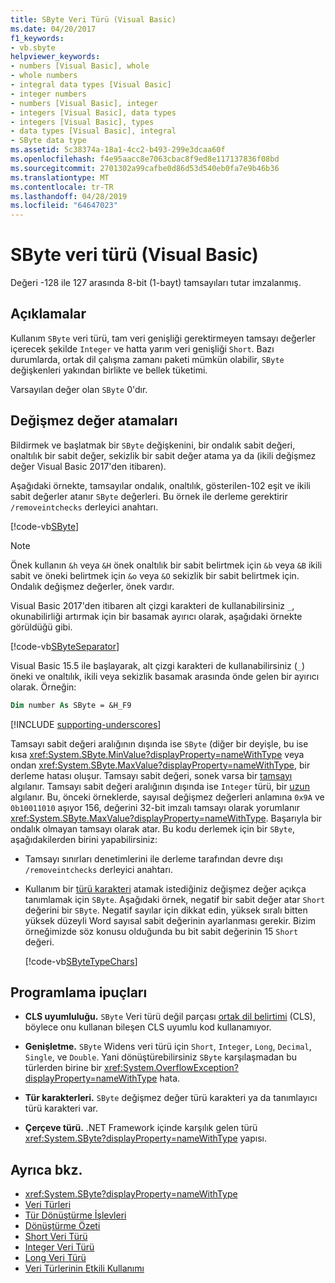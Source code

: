 ```yaml
---
title: SByte Veri Türü (Visual Basic)
ms.date: 04/20/2017
f1_keywords:
- vb.sbyte
helpviewer_keywords:
- numbers [Visual Basic], whole
- whole numbers
- integral data types [Visual Basic]
- integer numbers
- numbers [Visual Basic], integer
- integers [Visual Basic], data types
- integers [Visual Basic], types
- data types [Visual Basic], integral
- SByte data type
ms.assetid: 5c38374a-18a1-4cc2-b493-299e3dcaa60f
ms.openlocfilehash: f4e95aacc8e7063cbac8f9ed8e117137836f08bd
ms.sourcegitcommit: 2701302a99cafbe0d86d53d540eb0fa7e9b46b36
ms.translationtype: MT
ms.contentlocale: tr-TR
ms.lasthandoff: 04/28/2019
ms.locfileid: "64647023"
---
```

# <a name="sbyte-data-type-visual-basic"></a>SByte veri türü (Visual Basic)

Değeri -128 ile 127 arasında 8-bit (1-bayt) tamsayıları tutar imzalanmış.  
  
## <a name="remarks"></a>Açıklamalar

Kullanım `SByte` veri türü, tam veri genişliği gerektirmeyen tamsayı değerler içerecek şekilde `Integer` ve hatta yarım veri genişliği `Short`. Bazı durumlarda, ortak dil çalışma zamanı paketi mümkün olabilir, `SByte` değişkenleri yakından birlikte ve bellek tüketimi.

Varsayılan değer olan `SByte` 0'dır.

## <a name="literal-assignments"></a>Değişmez değer atamaları
  
Bildirmek ve başlatmak bir `SByte` değişkenini, bir ondalık sabit değeri, onaltılık bir sabit değer, sekizlik bir sabit değer atama ya da (ikili değişmez değer Visual Basic 2017'den itibaren).

Aşağıdaki örnekte, tamsayılar ondalık, onaltılık, gösterilen-102 eşit ve ikili sabit değerler atanır `SByte` değerleri. Bu örnek ile derleme gerektirir `/removeintchecks` derleyici anahtarı.

[!code-vb[SByte](../../../../samples/snippets/visualbasic/language-reference/data-types/numeric-literals.vb#SByte)]  

> [!NOTE] 
> Önek kullanın `&h` veya `&H` önek onaltılık bir sabit belirtmek için `&b` veya `&B` ikili sabit ve öneki belirtmek için `&o` veya `&O` sekizlik bir sabit belirtmek için. Ondalık değişmez değerler, önek vardır.

Visual Basic 2017'den itibaren alt çizgi karakteri de kullanabilirsiniz `_`, okunabilirliği artırmak için bir basamak ayırıcı olarak, aşağıdaki örnekte görüldüğü gibi.

[!code-vb[SByteSeparator](../../../../samples/snippets/visualbasic/language-reference/data-types/numeric-literals.vb#SByteS)]  

Visual Basic 15.5 ile başlayarak, alt çizgi karakteri de kullanabilirsiniz (`_`) öneki ve onaltılık, ikili veya sekizlik basamak arasında önde gelen bir ayırıcı olarak. Örneğin:

```vb
Dim number As SByte = &H_F9
```

[!INCLUDE [supporting-underscores](../../../../includes/vb-separator-langversion.md)]

Tamsayı sabit değeri aralığının dışında ise `SByte` (diğer bir deyişle, bu ise kısa <xref:System.SByte.MinValue?displayProperty=nameWithType> veya ondan <xref:System.SByte.MaxValue?displayProperty=nameWithType>, bir derleme hatası oluşur. Tamsayı sabit değeri, sonek varsa bir [tamsayı](integer-data-type.md) algılanır. Tamsayı sabit değeri aralığının dışında ise `Integer` türü, bir [uzun](long-data-type.md) algılanır. Bu, önceki örneklerde, sayısal değişmez değerleri anlamına `0x9A` ve `0b10011010` aşıyor 156, değerini 32-bit imzalı tamsayı olarak yorumlanır <xref:System.SByte.MaxValue?displayProperty=nameWithType>. Başarıyla bir ondalık olmayan tamsayı olarak atar. Bu kodu derlemek için bir `SByte`, aşağıdakilerden birini yapabilirsiniz:

- Tamsayı sınırları denetimlerini ile derleme tarafından devre dışı `/removeintchecks` derleyici anahtarı.

- Kullanım bir [türü karakteri](../../programming-guide/language-features/data-types/type-characters.md) atamak istediğiniz değişmez değer açıkça tanımlamak için `SByte`. Aşağıdaki örnek, negatif bir sabit değer atar `Short` değerini bir `SByte`. Negatif sayılar için dikkat edin, yüksek sıralı bitten yüksek düzeyli Word sayısal sabit değerinin ayarlanması gerekir. Bizim örneğimizde söz konusu olduğunda bu bit sabit değerinin 15 `Short` değeri.

   [!code-vb[SByteTypeChars](../../../../samples/snippets/visualbasic/language-reference/data-types/sbyte-assignment.vb#1)]

## <a name="programming-tips"></a>Programlama ipuçları
  
- **CLS uyumluluğu.** `SByte` Veri türü değil parçası [ortak dil belirtimi](https://www.ecma-international.org/publications/standards/Ecma-335.htm) (CLS), böylece onu kullanan bileşen CLS uyumlu kod kullanamıyor.

- **Genişletme.** `SByte` Widens veri türü için `Short`, `Integer`, `Long`, `Decimal`, `Single`, ve `Double`. Yani dönüştürebilirsiniz `SByte` karşılaşmadan bu türlerden birine bir <xref:System.OverflowException?displayProperty=nameWithType> hata.
  
- **Tür karakterleri.** `SByte` değişmez değer türü karakteri ya da tanımlayıcı türü karakteri var.  
  
- **Çerçeve türü.** .NET Framework içinde karşılık gelen türü <xref:System.SByte?displayProperty=nameWithType> yapısı.
  
## <a name="see-also"></a>Ayrıca bkz.

- <xref:System.SByte?displayProperty=nameWithType>
- [Veri Türleri](../../../visual-basic/language-reference/data-types/index.md)
- [Tür Dönüştürme İşlevleri](../../../visual-basic/language-reference/functions/type-conversion-functions.md)
- [Dönüştürme Özeti](../../../visual-basic/language-reference/keywords/conversion-summary.md)
- [Short Veri Türü](../../../visual-basic/language-reference/data-types/short-data-type.md)
- [Integer Veri Türü](../../../visual-basic/language-reference/data-types/integer-data-type.md)
- [Long Veri Türü](../../../visual-basic/language-reference/data-types/long-data-type.md)
- [Veri Türlerinin Etkili Kullanımı](../../../visual-basic/programming-guide/language-features/data-types/efficient-use-of-data-types.md)
